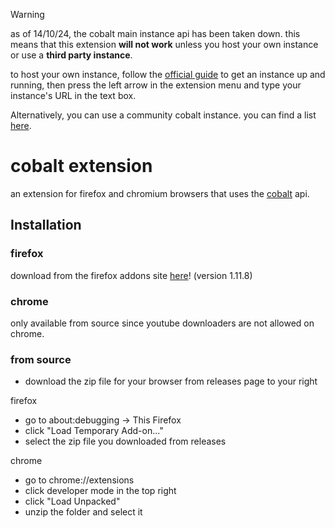 > [!WARNING]
> as of 14/10/24, the cobalt main instance api has been taken down. this means that this extension **will not work** unless you host your own instance or use a **third party instance**.
>
> to host your own instance, follow the [official guide](https://github.com/imputnet/cobalt/blob/main/docs/run-an-instance.md) to get an instance up and running, then press the left arrow in the extension menu and type your instance's URL in the text box.
>
> Alternatively, you can use a community cobalt instance. you can find a list [here](https://instances.hyper.lol/).

# cobalt extension
an extension for firefox and chromium browsers that uses the [cobalt](https://cobalt.tools/) api.

## Installation

### firefox
download from the firefox addons site [here](https://addons.mozilla.org/en-GB/firefox/addon/cobaltextension/)! (version 1.11.8)

### chrome
only available from source since youtube downloaders are not allowed on chrome.

### from source
- download the zip file for your browser from releases page to your right

firefox
- go to about:debugging -> This Firefox
- click "Load Temporary Add-on..."
- select the zip file you downloaded from releases

chrome
- go to chrome://extensions
- click developer mode in the top right
- click "Load Unpacked"
- unzip the folder and select it 
